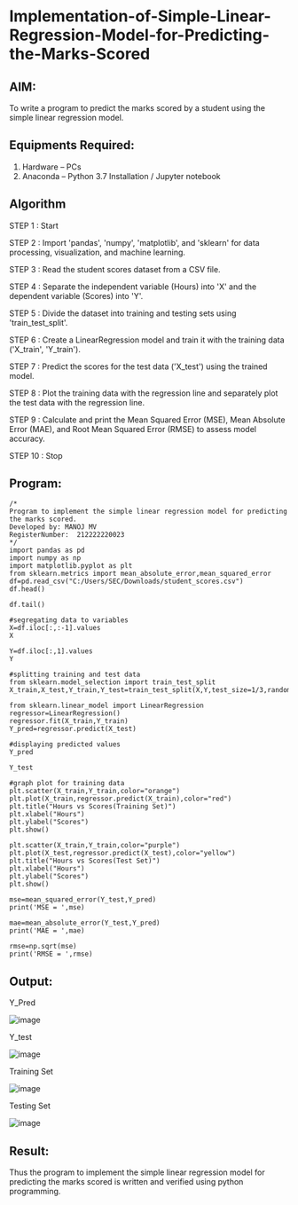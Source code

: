 # Implementation-of-Simple-Linear-Regression-Model-for-Predicting-the-Marks-Scored

## AIM:
To write a program to predict the marks scored by a student using the simple linear regression model.

## Equipments Required:
1. Hardware – PCs
2. Anaconda – Python 3.7 Installation / Jupyter notebook

## Algorithm
STEP 1 : Start

STEP 2 : Import 'pandas', 'numpy', 'matplotlib', and 'sklearn' for data processing, visualization, and machine learning.

STEP 3 : Read the student scores dataset from a CSV file. 

STEP 4 : Separate the independent variable (Hours) into 'X' and the dependent variable (Scores) into 'Y'.

STEP 5 : Divide the dataset into training and testing sets using 'train_test_split'. 

STEP 6 : Create a LinearRegression model and train it with the training data ('X_train', 'Y_train').

STEP 7 : Predict the scores for the test data ('X_test') using the trained model.

STEP 8 : Plot the training data with the regression line and separately plot the test data with the regression line.

STEP 9 : Calculate and print the Mean Squared Error (MSE), Mean Absolute Error (MAE), and Root Mean Squared Error (RMSE) to assess model accuracy.

STEP 10 : Stop

## Program:
```
/*
Program to implement the simple linear regression model for predicting the marks scored.
Developed by: MANOJ MV
RegisterNumber:  212222220023
*/
import pandas as pd
import numpy as np
import matplotlib.pyplot as plt
from sklearn.metrics import mean_absolute_error,mean_squared_error
df=pd.read_csv("C:/Users/SEC/Downloads/student_scores.csv")
df.head()

df.tail()

#segregating data to variables
X=df.iloc[:,:-1].values
X

Y=df.iloc[:,1].values
Y

#splitting training and test data
from sklearn.model_selection import train_test_split
X_train,X_test,Y_train,Y_test=train_test_split(X,Y,test_size=1/3,random_state=0)

from sklearn.linear_model import LinearRegression
regressor=LinearRegression()
regressor.fit(X_train,Y_train)
Y_pred=regressor.predict(X_test)

#displaying predicted values
Y_pred

Y_test

#graph plot for training data
plt.scatter(X_train,Y_train,color="orange")
plt.plot(X_train,regressor.predict(X_train),color="red")
plt.title("Hours vs Scores(Training Set)")
plt.xlabel("Hours")
plt.ylabel("Scores")
plt.show()

plt.scatter(X_train,Y_train,color="purple")
plt.plot(X_test,regressor.predict(X_test),color="yellow")
plt.title("Hours vs Scores(Test Set)")
plt.xlabel("Hours")
plt.ylabel("Scores")
plt.show()

mse=mean_squared_error(Y_test,Y_pred)
print('MSE = ',mse)

mae=mean_absolute_error(Y_test,Y_pred)
print('MAE = ',mae)

rmse=np.sqrt(mse)
print('RMSE = ',rmse)
```

## Output:
Y_Pred

![image](https://github.com/user-attachments/assets/3d861ba3-d16a-4773-a6f1-6db88091cbcb)

Y_test

![image](https://github.com/user-attachments/assets/db50ad83-7132-4566-96d9-99ea609bfaab)

Training Set

![image](https://github.com/user-attachments/assets/d037ef43-e9f9-4560-bba5-6a72d7f73abe)

Testing Set

![image](https://github.com/user-attachments/assets/cbc88e0e-7c7f-4ade-bf65-0d83aa204d47)

## Result:
Thus the program to implement the simple linear regression model for predicting the marks scored is written and verified using python programming.
